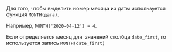 Для того, чтобы выделить номер месяца из даты используется функция `MONTH(дата)`.

Например, `MONTH('2020-04-12') = 4`.

Если определяется месяц для  значений столбца `date_first`, то используется запись `MONTH(date_first)`